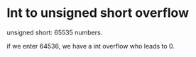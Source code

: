 # Int to unsigned short overflow

unsigned short: 65535 numbers.

if we enter 64536, we have a int overflow who leads to 0.
